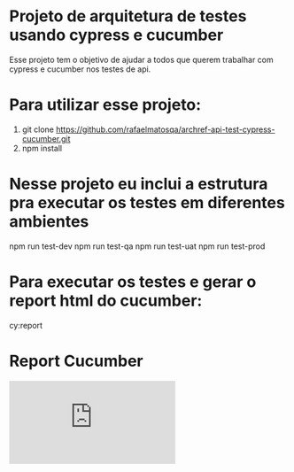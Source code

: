 # Projeto de arquitetura de testes usando cypress e cucumber

Esse projeto tem o objetivo de ajudar a todos que querem trabalhar com cypress e cucumber nos testes de api.

# Para utilizar esse projeto:

1. git clone https://github.com/rafaelmatosqa/archref-api-test-cypress-cucumber.git
2. npm install

# Nesse projeto eu inclui a estrutura pra executar os testes em diferentes ambientes

npm run test-dev
npm run test-qa
npm run test-uat
npm run test-prod

# Para executar os testes e gerar o report html do cucumber:

cy:report

# Report Cucumber

![alt text](https://github.com/rafaelmatosqa/archref-api-test-cypress-cucumber/blob/main/cypress/cucumber-json/index.html?raw=true "Report Cucumber")





